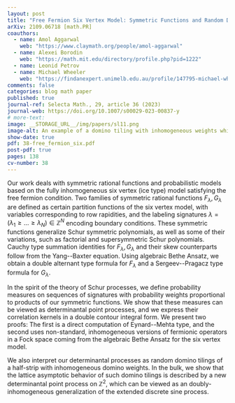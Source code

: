 ```yaml
---
layout: post
title: "Free Fermion Six Vertex Model: Symmetric Functions and Random Domino Tilings"
arXiv: 2109.06718 [math.PR]
coauthors:
  - name: Amol Aggarwal
    web: "https://www.claymath.org/people/amol-aggarwal"
  - name: Alexei Borodin
    web: "https://math.mit.edu/directory/profile.php?pid=1222"
  - name: Leonid Petrov
  - name: Michael Wheeler
    web: "https://findanexpert.unimelb.edu.au/profile/147795-michael-wheeler"
comments: false
categories: blog math paper
published: true
journal-ref: Selecta Math., 29, article 36 (2023)
journal-web: https://doi.org/10.1007/s00029-023-00837-y
# more-text:
image: __STORAGE_URL__/img/papers/sl11.png
image-alt: An example of a domino tiling with inhomogeneous weights which we treat in this paper
show-date: true
pdf: 38-free_fermion_six.pdf
post-pdf: true
pages: 138
cv-number: 38
---
```


Our work deals with symmetric rational functions and probabilistic models based on the fully inhomogeneous six vertex (ice type) model satisfying the free fermion condition. Two families of symmetric rational functions $F_\lambda,G_\lambda$ are defined as certain partition functions of the six vertex model, with variables corresponding to row rapidities, and the labeling signatures $\lambda=(\lambda_1\ge \ldots\ge \lambda_N)\in \mathbb{Z}^N$ encoding boundary conditions. These symmetric functions generalize Schur symmetric polynomials, as well as some of their variations, such as factorial and supersymmetric Schur polynomials. Cauchy type summation identities for $F_\lambda,G_\lambda$ and their skew counterparts follow from the Yang--Baxter equation. Using algebraic Bethe Ansatz, we obtain a double alternant type formula for $F_\lambda$ and a Sergeev--Pragacz type formula for $G_\lambda$.

In the spirit of the theory of Schur processes, we define probability measures on sequences of signatures with probability weights proportional to products of our symmetric functions. We show that these measures can be viewed as determinantal point processes, and we express their correlation kernels in a double contour integral form. We present two proofs: The first is a direct computation of Eynard--Mehta type, and the second uses non-standard, inhomogeneous versions of fermionic operators in a Fock space coming from the algebraic Bethe Ansatz for the six vertex model.

We also interpret our determinantal processes as random domino tilings of a half-strip with inhomogeneous domino weights. In the bulk, we show that the lattice asymptotic behavior of such domino tilings is described by a new determinantal point process on $\mathbb{Z}^{2}$, which can be viewed as an doubly-inhomogeneous generalization of the extended discrete sine process.